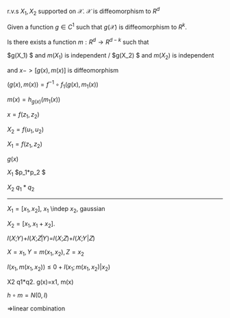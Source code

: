 r.v.s $X_1,X_2$ supported on $\mathcal{X}$. $\mathcal{X}$ is diffeomorphism to $R^d$



Given a function $g \in C^1$ such that $g(\mathcal{X})$ is diffeomorphism to $R^k$.



Is there exists a function $m:R^d\to R^{d-k}$ such that

$g(X_1) $ and $m(X_1)$ is independent / $g(X_2) $ and $m(X_2)$ is independent

and $x->[g(x),m(x)]$ is diffeomorphism



$(g(x),m(x)) = f^{-1}\circ f_1(g(x),m_1(x))$

$m(x) = h_{g(x)}(m_1(x))$



$x = f(z_1,z_2)$

$X_2=f(u_1,u_2)$

$X_1=f(z_1,z_2)$

$g(x)$

$X_1$ $p_1*p_2 $

$X_2$ $q_1*q_2$



---

$X_1 = [x_1,x_2]$, $x_1$ \indep $x_2$, gaussian

$X_2 = [x_1,x_1+x_2]$.

𝐼(𝑋;𝑌)+𝐼(𝑋;𝑍|𝑌)=𝐼(𝑋;𝑍)+𝐼(𝑋;𝑌|𝑍)

$X=x_1,Y=m(x_1,x_2), Z=x_2$

$I(x_1,m(x_1,x_2))\le 0 + I(x_1;m(x_1,x_2)|x_2)$

X2 q1*q2.  g(x)=x1, m(x)



$h \circ m = N(0,I)$ 

=>linear combination